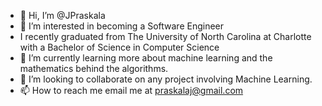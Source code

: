 - 👋 Hi, I’m @JPraskala
- 👀 I’m interested in becoming a Software Engineer
- I recently graduated from The University of North Carolina at Charlotte with a Bachelor of Science in Computer Science
- 🌱 I’m currently learning more about machine learning and the mathematics behind the algorithms.
- 💞️ I’m looking to collaborate on any project involving Machine Learning.
- 📫 How to reach me email me at praskalaj@gmail.com

<!---
JPraskala/JPraskala is a ✨ special ✨ repository because its `README.md` (this file) appears on your GitHub profile.
You can click the Preview link to take a look at your changes.
--->
